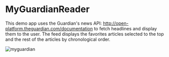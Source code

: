 # MyGuardianReader
This demo app uses the Guardian's news API: http://open-platform.theguardian.com/documentation to fetch headlines and display them to the user.
The feed displays the favorites articles selected to the top and the rest of the articles by chronological order.

![myguardian](https://user-images.githubusercontent.com/7124036/36147604-cb93a8f2-10b0-11e8-8072-6414c72d8bf9.gif)
